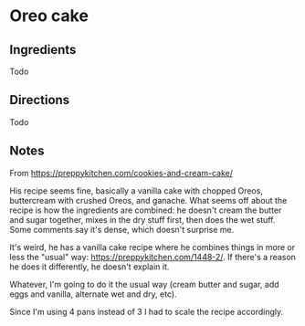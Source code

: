# Oreo cake

## Ingredients

Todo

## Directions

Todo

## Notes

From https://preppykitchen.com/cookies-and-cream-cake/

His recipe seems fine, basically a vanilla cake with chopped Oreos, buttercream with crushed Oreos, and ganache.
What seems off about the recipe is how the ingredients are combined: he doesn't cream the butter and sugar together, mixes in the dry stuff first, then does the wet stuff.
Some comments say it's dense, which doesn't surprise me.

It's weird, he has a vanilla cake recipe where he combines things in more or less the "usual" way: https://preppykitchen.com/1448-2/.
If there's a reason he does it differently, he doesn't explain it.

Whatever, I'm going to do it the usual way (cream butter and sugar, add eggs and vanilla, alternate wet and dry, etc).

Since I'm using 4 pans instead of 3 I had to scale the recipe accordingly.
